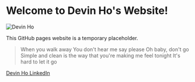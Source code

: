 # Welcome to Devin Ho's Website!

![Devin Ho](https://media-exp1.licdn.com/dms/image/C5603AQFGp4PMyv-MJg/profile-displayphoto-shrink_800_800/0/1630523181276?e=1639008000&v=beta&t=GLoOlwB_ePVV0M5hSPSU3OjPbIlV_q9k4409wZoKWGA)

This GitHub pages website is a temporary placeholder.


> When you walk away
> You don't hear me say please
> Oh baby, don't go
> Simple and clean is the way that you're making me feel tonight
> It's hard to let it go

[Devin Ho LinkedIn](https://www.linkedin.com/in/devinjho/)
